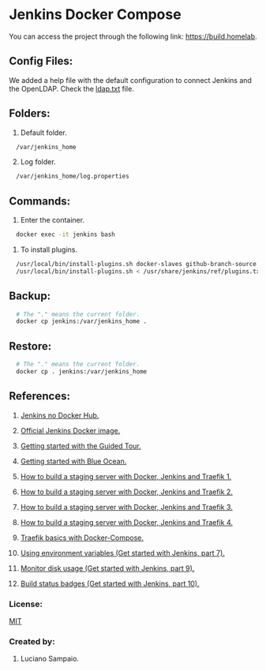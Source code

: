 # Jenkins Docker Compose

You can access the project through the following link: https://build.homelab.

## Config Files:

We added a help file with the default configuration to connect Jenkins and the OpenLDAP. Check the [ldap.txt](help/ldap.txt "ldap file") file.

## Folders:

1. Default folder.

``` bash
  /var/jenkins_home
```

2. Log folder.

``` bash
  /var/jenkins_home/log.properties
```

## Commands:

1. Enter the container.

``` bash
  docker exec -it jenkins bash
```

1. To install plugins.

``` bash
  /usr/local/bin/install-plugins.sh docker-slaves github-branch-source:1.8
  /usr/local/bin/install-plugins.sh < /usr/share/jenkins/ref/plugins.txt
```

## Backup:

``` bash
  # The "." means the current folder.
  docker cp jenkins:/var/jenkins_home .
```

## Restore:

``` bash
  # The "." means the current folder.
  docker cp . jenkins:/var/jenkins_home
```

## References:

1. [Jenkins no Docker Hub.](https://hub.docker.com/r/jenkins/jenkins "Jenkins no Docker Hub")

1. [Official Jenkins Docker image.](https://github.com/jenkinsci/docker/blob/master/README.md "Official Jenkins Docker image")

1. [Getting started with the Guided Tour.](https://jenkins.io/doc/pipeline/tour/getting-started/ "Getting started with the Guided Tour")

1. [Getting started with Blue Ocean.](https://jenkins.io/doc/book/blueocean/getting-started/ "Getting started with Blue Ocean")

1. [How to build a staging server with Docker, Jenkins and Traefik 1.](http://blog.francoisfaubert.com/2018/06/11/dockerized-jenkins-with-traefik.html "How to build a staging server with Docker, Jenkins and Traefik 1")

1. [How to build a staging server with Docker, Jenkins and Traefik 2.](http://blog.francoisfaubert.com/2018/06/11/dockerized-jenkins-with-traefik-2.html "How to build a staging server with Docker, Jenkins and Traefik 2")

1. [How to build a staging server with Docker, Jenkins and Traefik 3.](http://blog.francoisfaubert.com/2018/06/11/dockerized-jenkins-with-traefik-3.html "How to build a staging server with Docker, Jenkins and Traefik 3")

1. [How to build a staging server with Docker, Jenkins and Traefik 4.](http://blog.francoisfaubert.com/2018/06/11/dockerized-jenkins-with-traefik-4.html "How to build a staging server with Docker, Jenkins and Traefik 4")

1. [Traefik basics with Docker-Compose.](https://www.tikalk.com/posts/2017/10/10/traefik-basics-with-docker-compose/ "Traefik basics with Docker-Compose")
1. [Using environment variables (Get started with Jenkins, part 7).](https://www.youtube.com/watch?v=_t-hZTX97AI "Using environment variables (Get started with Jenkins, part 7)")

1. [Monitor disk usage (Get started with Jenkins, part 9).](https://www.youtube.com/watch?v=LMXdIE55rWo "Monitor disk usage (Get started with Jenkins, part 9)")

1. [Build status badges (Get started with Jenkins, part 10).](https://www.youtube.com/watch?v=clQEdNdOBm0 "Build status badges (Get started with Jenkins, part 10)")

### License:

[MIT](LICENSE "MIT License")

### Created by:

1. Luciano Sampaio.
